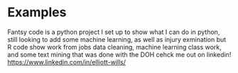 # Examples
Fantsy code is a python project I set up to show what I can do in python, still looking to add some machine learning, as well as injury exmination but 
R code show work from jobs data cleaning, machine learning class work, and some text mining that was done with the DOH
cehck me out on linkedin! 
https://www.linkedin.com/in/elliott-wills/
